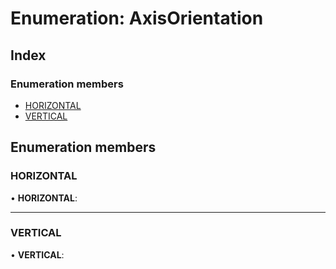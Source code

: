 # Enumeration: AxisOrientation

## Index

### Enumeration members

* [HORIZONTAL](axisorientation.md#horizontal)
* [VERTICAL](axisorientation.md#vertical)

## Enumeration members

###  HORIZONTAL

• **HORIZONTAL**:

___

###  VERTICAL

• **VERTICAL**:
